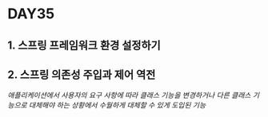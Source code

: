 # DAY35

## 1. 스프링 프레임워크 환경 설정하기

## 2. 스프링 의존성 주입과 제어 역전

*애플리케이션에서 사용자의 요구 사항에 따라 클래스 기능을 변경하거나 다른 클래스 기능으로 대체해야 하는 상황에서 수월하게 대체할 수 있게 도입된 기능*
